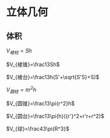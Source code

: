 # 立体几何

## 体积

$V_{棱柱}=Sh$

$V_{棱锥}=\frac13Sh$

$V_{棱台}=\frac13h(S'+\sqrt{S'S}+S)$

$V_{圆柱}=\pi{r^2}h$

$V_{圆锥}=\frac13\pi{r^2}h$

$V_{圆台}=\frac13\pi{h}({r'}^2+r'r+r^2)$

$V_{球}=\frac43\pi{R^3}$
